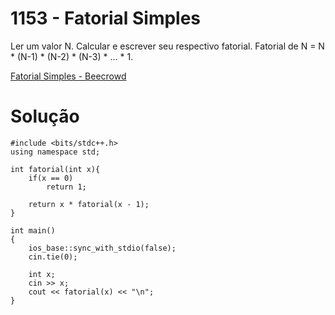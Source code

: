 # 1153 - Fatorial Simples

Ler um valor N. Calcular e escrever seu respectivo fatorial. Fatorial de N = N * (N-1) * (N-2) * (N-3) * ... * 1.

[Fatorial Simples - Beecrowd]()

# Solução

```
#include <bits/stdc++.h>
using namespace std;

int fatorial(int x){
    if(x == 0)
        return 1;
    
    return x * fatorial(x - 1);
}

int main()
{
    ios_base::sync_with_stdio(false);
    cin.tie(0);
    
    int x;
    cin >> x;
    cout << fatorial(x) << "\n";
}
```
